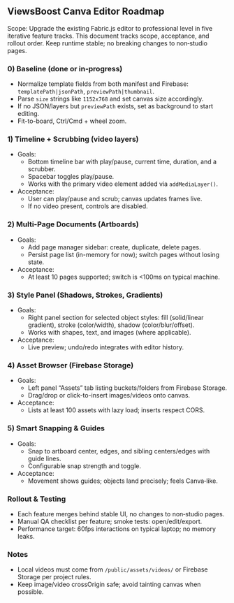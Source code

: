 ## ViewsBoost Canva Editor Roadmap

Scope: Upgrade the existing Fabric.js editor to professional level in five iterative feature tracks. This document tracks scope, acceptance, and rollout order. Keep runtime stable; no breaking changes to non‑studio pages.

### 0) Baseline (done or in-progress)
- Normalize template fields from both manifest and Firebase: `templatePath|jsonPath`, `previewPath|thumbnail`.
- Parse `size` strings like `1152x768` and set canvas size accordingly.
- If no JSON/layers but `previewPath` exists, set as background to start editing.
- Fit-to-board, Ctrl/Cmd + wheel zoom.

### 1) Timeline + Scrubbing (video layers)
- Goals:
  - Bottom timeline bar with play/pause, current time, duration, and a scrubber.
  - Spacebar toggles play/pause.
  - Works with the primary video element added via `addMediaLayer()`.
- Acceptance:
  - User can play/pause and scrub; canvas updates frames live.
  - If no video present, controls are disabled.

### 2) Multi‑Page Documents (Artboards)
- Goals:
  - Add page manager sidebar: create, duplicate, delete pages.
  - Persist page list (in-memory for now); switch pages without losing state.
- Acceptance:
  - At least 10 pages supported; switch is <100ms on typical machine.

### 3) Style Panel (Shadows, Strokes, Gradients)
- Goals:
  - Right panel section for selected object styles: fill (solid/linear gradient), stroke (color/width), shadow (color/blur/offset).
  - Works with shapes, text, and images (where applicable).
- Acceptance:
  - Live preview; undo/redo integrates with editor history.

### 4) Asset Browser (Firebase Storage)
- Goals:
  - Left panel “Assets” tab listing buckets/folders from Firebase Storage.
  - Drag/drop or click-to-insert images/videos onto canvas.
- Acceptance:
  - Lists at least 100 assets with lazy load; inserts respect CORS.

### 5) Smart Snapping & Guides
- Goals:
  - Snap to artboard center, edges, and sibling centers/edges with guide lines.
  - Configurable snap strength and toggle.
- Acceptance:
  - Movement shows guides; objects land precisely; feels Canva‑like.

### Rollout & Testing
- Each feature merges behind stable UI, no changes to non‑studio pages.
- Manual QA checklist per feature; smoke tests: open/edit/export.
- Performance target: 60fps interactions on typical laptop; no memory leaks.

### Notes
- Local videos must come from `/public/assets/videos/` or Firebase Storage per project rules.
- Keep image/video crossOrigin safe; avoid tainting canvas when possible.


